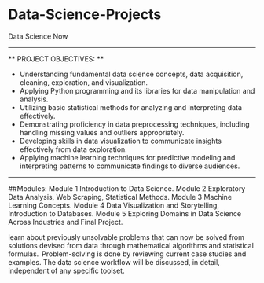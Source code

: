 # Data-Science-Projects
Data Science Now

---

** PROJECT OBJECTIVES: **

- Understanding fundamental data science concepts, data acquisition, cleaning, exploration, and visualization. 
- Applying Python programming and its libraries for data manipulation and analysis. 
- Utilizing basic statistical methods for analyzing and interpreting data effectively. 
- Demonstrating proficiency in data preprocessing techniques, including handling missing values and outliers appropriately. 
- Developing skills in data visualization to communicate insights effectively from data exploration. 
- Applying machine learning techniques for predictive modeling and interpreting patterns to communicate findings to diverse audiences. 

---

##Modules:
Module 1	Introduction to Data Science.
Module 2	Exploratory Data Analysis, Web Scraping, Statistical Methods.
Module 3	Machine Learning Concepts.
Module 4	Data Visualization and Storytelling, Introduction to Databases.
Module 5	Exploring Domains in Data Science Across Industries and Final Project.

learn about previously unsolvable problems that can now be solved from solutions devised from data through mathematical 
algorithms and statistical formulas.  Problem-solving is done by reviewing current case studies and examples. The data science workflow will 
be discussed, in detail, independent of any specific toolset. 
